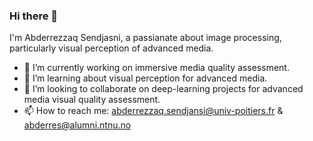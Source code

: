 ### Hi there 👋

<!--
**sendjasni/sendjasni** is a ✨ _special_ ✨ repository because its `README.md` (this file) appears on your GitHub profile.

Here are some ideas to get you started:
-->

I'm Abderrezzaq Sendjasni, a passianate about image processing, particularly visual perception of advanced media. 

- 🔭 I’m currently working on immersive media quality assessment.
- 🌱 I’m learning about visual perception for advanced media.
- 👯 I’m looking to collaborate on deep-learning projects for advanced media visual quality assessment.
- 📫 How to reach me: abderrezzaq.sendjansi@univ-poitiers.fr & abderres@alumni.ntnu.no 

